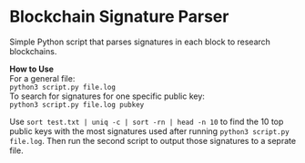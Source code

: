 # Blockchain Signature Parser
Simple Python script that parses signatures in each block to research blockchains. 

**How to Use**  
For a general file:  
```python3 script.py file.log```  
To search for signatures for one specific public key:  
```python3 script.py file.log pubkey```

Use ```sort test.txt | uniq -c | sort -rn | head -n 10``` to find the 10 top public keys with the most signatures used after running ```python3 script.py file.log```. Then run the second script to output those signatures to a seprate file.

